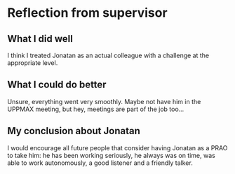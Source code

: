 # Reflection from supervisor

## What I did well

I think I treated Jonatan as an actual colleague with a challenge at the appropriate level.

## What I could do better

Unsure, everything went very smoothly. Maybe not have him in the UPPMAX meeting, but hey, meetings are part of the job too...

## My conclusion about Jonatan

I would encourage all future people that consider having Jonatan as a PRAO to take him: he has been working seriously, he always was on time, was able to work autonomously, a good listener and a friendly talker.
